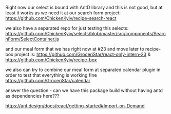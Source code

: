 Right now our select is bound with AntD library
and this is not good, but at least it works as we need it at our search form project: https://github.com/ChickenKyiv/recipe-search-react

we also have a separated repo for just testing this selects: https://github.com/ChickenKyiv/selects/blob/master/src/components/SearchForm/SelectContainer.js

and our meal form that we has right now at #23 and move later to recipe-box project is: https://github.com/GroceriStar/react-only-intern-23 & https://github.com/ChickenKyiv/recipe-box




we also can try to combine our meal form at separated calendar plugin in order to test that everything is working fine https://github.com/GroceriStar/calendar


answer the question - can we have this package build without having antd as dependencies here???


https://ant.design/docs/react/getting-started#Import-on-Demand

<!---

[![npm version](https://badge.fury.io/js/%40groceristar%2Fgrocery-component.svg)](https://badge.fury.io/js/%40groceristar%2Fgrocery-component)

example how i use list:

```
// this is an ingredient for list
import React, { Component, Fragment } from 'react';

import List from './List/DefaultList'
or import from separated module via npm logic...

const IngredientsList = ({ ingredients, title }) => (

  <Fragment>
    <h2>{title}</h2>
    <DefaultList items={ingredients} />
  </Fragment>

);
```

 - for creating build run 'yarn clean && yarn build'
 - tests, lint, coverage is not working at this moment

---

-->


<!---
эта часть для курса, пока на нее забей.

https://medium.com/@Powderham/sharing-react-components-between-separate-projects-self-hosting-with-git-installing-with-yarn-npm-d3275b64239c
https://babeljs.io/docs/en/babel-preset-react
https://www.useloom.com/share/e5f01b62ff2441b9a60659cb3b2caa74

https://drive.google.com/file/d/1-X1I04sM4zKS0zqb_zbxC8HMv0ve2a42/view

https://drive.google.com/file/d/1N7RFOWRimN1tjVWh5JuFsTYAghvsmKzy/view

https://drive.google.com/file/d/1sqwIJOedsayeZ3lIq9j1_u_xCmDmYXw9/view

https://drive.google.com/file/d/15c0UwInohN9kb9mj4UM9hE3c-LwGKkXv/view

https://github.com/GroceriStar/es6-package/blob/master/package.json

https://rollupjs.org/guide/en#babel

https://github.com/GroceriStar/grocery-react-component/blob/master/package.json

https://medium.freecodecamp.org/how-to-make-a-beautiful-tiny-npm-package-and-publish-it-2881d4307f78

https://codeburst.io/how-to-create-and-publish-your-first-node-js-module-444e7585b738

https://medium.com/@Powderham/sharing-react-components-between-separate-projects-self-hosting-with-git-installing-with-yarn-npm-d3275b64239c

https://itsfoss.com/best-linux-screen-recorders/

https://www.creative-tim.com/product/rotating-css-card
https://github.com/codrops/DiagonalSlideshow/blob/master/index.html

-->


<!---



<p align="center">
  <a href="https://travis-ci.org/eunikitin/modern-package-boilerplate">
    <img src="https://travis-ci.org/eunikitin/modern-package-boilerplate.svg?branch=master" alt="Build Status">
  </a>
  <a href="https://coveralls.io/github/eunikitin/modern-package-boilerplate?branch=master">
    <img src="https://coveralls.io/repos/github/eunikitin/modern-package-boilerplate/badge.svg?branch=master" alt="Coverage Status">
  </a>
  <a href="https://david-dm.org/eunikitin/modern-package-boilerplate">
    <img src="https://david-dm.org/eunikitin/modern-package-boilerplate/status.svg" alt="dependencies Status">
  </a>
  <a href="https://david-dm.org/eunikitin/modern-package-boilerplate?type=dev">
    <img src="https://david-dm.org/eunikitin/modern-package-boilerplate/dev-status.svg" alt="devDependencies Status">
  </a>
  <a href="https://david-dm.org/eunikitin/modern-package-boilerplate?type=peer">
    <img src="https://david-dm.org/eunikitin/modern-package-boilerplate/peer-status.svg" alt="peerDependencies Status">
  </a>
</p>



# Groceristar-fetch module

#### Synopsis
  This is a module for using API like wrappers for getting food data for use in many projects. Just Like an database and fetch API in JS

[![Build Status](https://travis-ci.org/GroceriStar/groceristar-fetch.svg?branch=master)](https://travis-ci.org/GroceriStar/groceristar-fetch)
[![npm version](https://badge.fury.io/js/%40groceristar%2Fgrocery-component.svg)](https://badge.fury.io/js/%40groceristar%2Fgrocery-component)




[Introduction Article]()

[Trello board with current tasks]()

[Documentation Website]()


#### Installation

`npm install @groceristar/grocery-component`
or
`yarn add @groceristar/grocery-component`




#### Code Example

```
const { List } = require('@groceristar/grocery-component')


// returns

example
```



#### Tests

`npm test`


#### Contributors

@vadim9999, @atherdon


---
Tasks:
- [ ] [add tests]()
- [ ] [make build working nice]()
- [ ] ESLint resolver too https://medium.com/bootstart/why-you-should-use-babel-resolvers-210615fc41d
- [ ] ignore lib folder, so it will be created only when we publish it on npm. we don't need it locally. delete from source, then only ignore, so it wouldn't be at github repo...
---



[npm-run-script](https://docs.npmjs.com/cli/run-script)

[Introduction to NPM Scripts](https://medium.freecodecamp.org/introduction-to-npm-scripts-1dbb2ae01633)



@TODO add tests

Trello Board:

Sandbox Editor:

Created with help of this articles:
https://codeburst.io/how-to-create-and-publish-your-first-node-js-module-444e7585b738
https://medium.com/@adrianli/the-idiot-s-guide-to-publishing-a-react-component-to-npm-2b66b1ac03e0


-->
